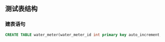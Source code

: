 ## 测试表结构
### 建表语句
```sql
CREATE TABLE water_meter(water_meter_id int primary key auto_increment, water_meter_name text, location VARCHAR(30) not null default 'UNKNOWN');
```